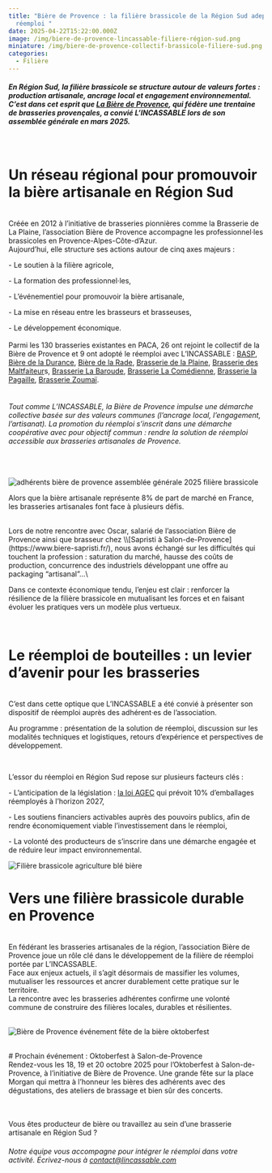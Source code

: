 ```yaml
---
title: "Bière de Provence : la filière brassicole de la Région Sud adepte du
  réemploi "
date: 2025-04-22T15:22:00.000Z
image: /img/biere-de-provence-lincassable-filiere-région-sud.png
miniature: /img/biere-de-provence-collectif-brassicole-filiere-sud.png
categories:
  - Filière
---
```

##### En Région Sud, la filière brassicole se structure autour de valeurs fortes : production artisanale, ancrage local et engagement environnemental. C’est dans cet esprit que [La Bière de Provence](https://labieredeprovence.fr/association), qui fédère une trentaine de brasseries provençales, a convié L’INCASSABLE lors de son assemblée générale en mars 2025.

<br>

# Un réseau régional pour promouvoir la bière artisanale en Région Sud

<br>
Créée en 2012 à l’initiative de brasseries pionnières comme la Brasserie de La Plaine, l’association Bière de Provence accompagne les professionnel·les brassicoles en Provence-Alpes-Côte-d’Azur.

<br>
Aujourd’hui, elle structure ses actions autour de cinq axes majeurs :

\- Le soutien à la filière agricole,

\- La formation des professionnel·les,

\- L’événementiel pour promouvoir la bière artisanale,

\- La mise en réseau entre les brasseurs et brasseuses,

\- Le développement économique.
<br>
<br>
Parmi les 130 brasseries existantes en PACA, 26 ont rejoint le collectif de la Bière de Provence et 9 ont adopté le réemploi avec L’INCASSABLE : [BASP](https://basp05.com/), [Bière de la Durance](https://bieredeladurance.com/), [Bière de la Rade](https://www.bieredelarade.com/), [Brasserie de la Plaine](https://www.brasseriedelaplaine.fr/), [Brasserie des Maltfaiteur](https://www.lesmaltfaiteurs.com/)s, [Brasserie La Baroude](www.brasserielabaroude.fr), [Brasserie La Comédienne](https://www.lacomedienne.beer/), [Brasserie la Pagaille](https://www.brasserielapagaille.com/), [Brasserie Zoumaï](https://www.brasseriezoumai.fr/).
<br>
<br>

###### Tout comme L’INCASSABLE, la Bière de Provence impulse une démarche collective basée sur des valeurs communes (l’ancrage local, l’engagement, l’artisanat). La promotion du réemploi s’inscrit dans une démarche coopérative avec pour objectif commun : rendre la solution de réemploi accessible aux brasseries artisanales de Provence.

<br>

![adhérents bière de provence assemblée générale 2025 filière brassicole](/img/biere-de-provence-assemblee-generale-mars-2025.png "Photo des adhérents de la Bière de Provence lors de l'Assemblée Générale 2025")
<br>

Alors que la bière artisanale représente 8% de part de marché en France, les brasseries artisanales font face à plusieurs défis.

<br>
Lors de notre rencontre avec Oscar, salarié de l’association Bière de Provence ainsi que brasseur chez \\[Sapristi à Salon-de-Provence](https://www.biere-sapristi.fr/), nous avons échangé sur les difficultés qui touchent la profession : saturation du marché, hausse des coûts de production, concurrence des industriels développant une offre au packaging “artisanal”...\
<br>

Dans ce contexte économique tendu, l’enjeu est clair : renforcer la résilience de la filière brassicole en mutualisant les forces et en faisant évoluer les pratiques vers un modèle plus vertueux.

<br>

# Le réemploi de bouteilles : un levier d’avenir pour les brasseries

<br>
C’est dans cette optique que L’INCASSABLE a été convié à présenter son dispositif de réemploi auprès des adhérent·es de l’association.

Au programme : présentation de la solution de réemploi, discussion sur les modalités techniques et logistiques, retours d’expérience et perspectives de développement.

<br>

L’essor du réemploi en Région Sud repose sur plusieurs facteurs clés :

\- L’anticipation de la législation : [la loi AGEC](https://www.ecologie.gouv.fr/loi-anti-gaspillage-economie-circulaire) qui prévoit 10% d’emballages réemployés à l’horizon 2027,

\- Les soutiens financiers activables auprès des pouvoirs publics, afin de rendre économiquement viable l’investissement dans le réemploi,

\- La volonté des producteurs de s’inscrire dans une démarche engagée et de réduire leur impact environnemental.

![Filière brassicole agriculture blé bière](/img/biere-de-provence-filiere-bassicole-provence-2.png "Bière de Provence dans un champ de blé")

# Vers une filière brassicole durable en Provence

<br>
En fédérant les brasseries artisanales de la région, l’association Bière de Provence joue un rôle clé dans le développement de la filière de réemploi portée par L’INCASSABLE.
<br>
Face aux enjeux actuels, il s’agit désormais de massifier les volumes, mutualiser les ressources et ancrer durablement cette pratique sur le territoire.
<br>
La rencontre avec les brasseries adhérentes confirme une volonté commune de construire des filières locales, durables et résilientes.
<br>
<br>

![Bière de Provence événement fête de la bière oktoberfest](/img/biere-de-provence-lincassable-filiere-région-sud.png "Stand Bière de Provence lors d'un événement")

<br>
# Prochain événement : Oktoberfest à Salon-de-Provence

<br>
Rendez-vous les 18, 19 et 20 octobre 2025 pour l’Oktoberfest à Salon-de-Provence, à l’initiative de Bière de Provence. Une grande fête sur la place Morgan qui mettra à l’honneur les bières des adhérents avec des dégustations, des ateliers de brassage et bien sûr des concerts.

<br>
<br>

######
Vous êtes producteur de bière ou travaillez au sein d’une brasserie artisanale en Région Sud ?

###### Notre équipe vous accompagne pour intégrer le réemploi dans votre activité. Écrivez-nous à contact@lincassable.com
